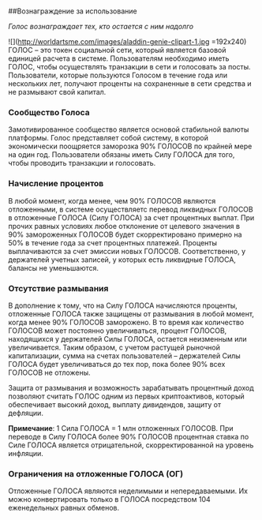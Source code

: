 #
##Вознаграждение за использование

_Голос вознаграждает тех, кто остается с ним надолго_


![](http://worldartsme.com/images/aladdin-genie-clipart-1.jpg =192x240)
ГОЛОС – это токен социальной сети, который является базовой единицей расчета в системе. Пользователям необходимо иметь ГОЛОС, чтобы осуществлять транзакции в сети и голосовать за посты. Пользователи, которые пользуются Голосом в течение года или нескольких лет, получают проценты на сохраненные в сети средства и не размывают свой капитал.

### Сообщество Голоса

Замотивированное сообщество является основой стабильной валюты платформы. Голос представляет собой систему, в которой экономически поощряется заморозка 90% ГОЛОСОВ по крайней мере на один год. Пользователи обязаны иметь Силу ГОЛОСА для того, чтобы проводить транзакции и голосовать.

### Начисление процентов

В любой момент, когда менее, чем 90% ГОЛОСОВ являются отложенными, в системе осуществляетс перевод ликвидных ГОЛОСОВ в отложенные ГОЛОСА (Силу ГОЛОСА) за счет процентных выплат. При прочих равных условиях любое отклонение от целевого значения в 90% замороженных ГОЛОСОВ будет скорректировано примерно на 50% в течение года за счет процентных платежей. Проценты выплачиваются за счет эмиссии новых ГОЛОСОВ. Соответственно, у держателей учетных записей, у которых есть ликвидные ГОЛОСА, балансы не уменьшаются.
 
### Отсутствие размывания 

В дополнение к тому, что на Силу ГОЛОСА начисляются проценты, отложенные ГОЛОСА также защищены от размывания в любой момент, когда менее 90% ГОЛОСОВ заморожено. В то время как количество ГОЛОСОВ может постоянно увеличиваться, процент ГОЛОСОВ, находящихся у держателей Силы ГОЛОСА, остается неизменным или увеличивается. Таким образом, с учетом растущей рыночной капитализации, сумма на счетах пользователей – держателей Силы ГОЛОСА будет увеличиваться до тех пор, пока более 90% всех ГОЛОСОВ не отложены.

Защита от размывания и возможность зарабатывать процентный доход позволяют считать ГОЛОС одним из первых криптоактивов, который обеспечивает высокий доход, выплату дивидендов, защиту от дефляции.

**Примечание**: 1 Сила ГОЛОСА = 1 млн отложенных ГОЛОСОВ. При переводе в Силу ГОЛОСА более 90% ГОЛОСОВ процентная ставка по Силе ГОЛОСА является отрицательной, скорректированной на уровень инфляции.  

### Ограничения на отложенные ГОЛОСА (ОГ)

Отложенные ГОЛОСА являются неделимыми и непередаваемыми. Их можно конвертировать только в ГОЛОСА посредством 104 еженедельных равных обменов.
